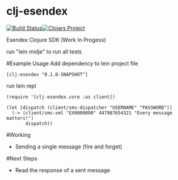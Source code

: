 # clj-esendex
[![Build Status](https://snap-ci.com/andy-c-jones/clj-esendex/branch/master/build_image)](https://snap-ci.com/andy-c-jones/clj-esendex/branch/master)[![Clojars Project](https://img.shields.io/clojars/v/clj-esendex.svg)](https://clojars.org/clj-esendex)

Esendex Clojure SDK (Work In Progess)

run "lein midje" to run all tests

#Example Usage
Add dependency to lein project file
```
[clj-esendex "0.1.0-SNAPSHOT"]
```

run lein repl
```
(require '[clj-esendex.core :as client])

(let [dispatch (client/sms-dispatcher "USERNAME" "PASSWORD")]
  (-> (client/sms-xml "EX0000000" 447987654321 "Every message matters!")
       dispatch))
```

#Working
* Sending a single message (fire and forget)

#Next Steps
* Read the response of a sent message
